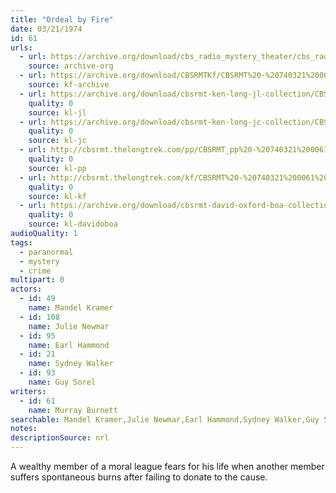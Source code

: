 ```yaml
---
title: "Ordeal by Fire"
date: 03/21/1974
id: 61
urls: 
  - url: https://archive.org/download/cbs_radio_mystery_theater/cbs_radio_mystery_theater-0051-0100.zip/cbs_radio_mystery_theater-0051-0100%2Fcbsrmt_0061_ordeal_by_fire.mp3
    source: archive-org
  - url: https://archive.org/download/CBSRMTKf/CBSRMT%20-%20740321%200061%20Ordeal%20By%20Fire_kf.mp3
    source: kf-archive
  - url: https://archive.org/download/cbsrmt-ken-long-jl-collection/CBSRMT - 740321 0061 Ordeal By Fire_jl.mp3
    quality: 0
    source: kl-jl
  - url: https://archive.org/download/cbsrmt-ken-long-jc-collection/CBSRMT - 740321 0061 Ordeal by Fire vbr df_jc.mp3
    quality: 0
    source: kl-jc
  - url: http://cbsrmt.thelongtrek.com/pp/CBSRMT_pp%20-%20740321%200061%20Ordeal%20by%20Fire.mp3
    quality: 0
    source: kl-pp
  - url: http://cbsrmt.thelongtrek.com/kf/CBSRMT%20-%20740321%200061%20Ordeal%20By%20Fire_kf.mp3
    quality: 0
    source: kl-kf
  - url: https://archive.org/download/cbsrmt-david-oxford-boa-collection/CBSRMT-740321-0061-Ordeal-By-Fire-(64-44)_kf-{BoA}.mp3
    quality: 0
    source: kl-davidoboa
audioQuality: 1
tags: 
  - paranormal
  - mystery
  - crime
multipart: 0
actors:  
  - id: 49
    name: Mandel Kramer  
  - id: 108
    name: Julie Newmar  
  - id: 95
    name: Earl Hammond  
  - id: 21
    name: Sydney Walker  
  - id: 93
    name: Guy Sorel
writers:  
  - id: 61
    name: Murray Burnett
searchable: Mandel Kramer,Julie Newmar,Earl Hammond,Sydney Walker,Guy Sorel Murray Burnett
notes: 
descriptionSource: nrl
---
```

A wealthy member of a moral league fears for his life when another member suffers spontaneous burns after failing to donate to the cause.